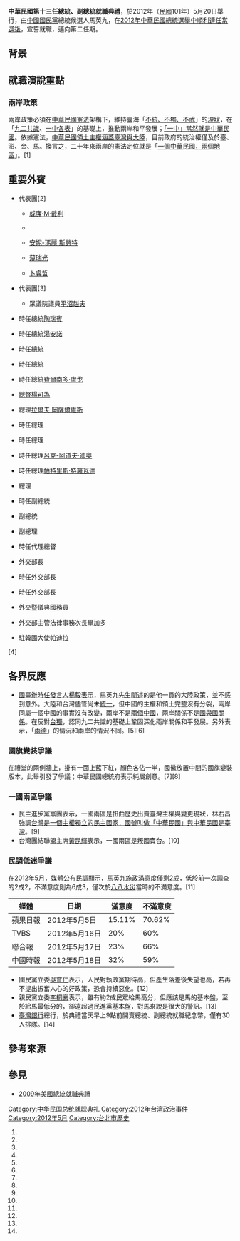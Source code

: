 **中華民國第十三任總統、副總統就職典禮**，於2012年（[民國](https://zh.wikipedia.org/wiki/民國紀元 "wikilink")101年）5月20日舉行，由[中國國民黨](../Page/中國國民黨.md "wikilink")總統候選人馬英九，在[2012年中華民國總統選舉中順利連任當選後](https://zh.wikipedia.org/wiki/2012年中華民國總統選舉 "wikilink")，宣誓就職，邁向第二任期。

## 背景

## 就職演說重點

### 兩岸政策

兩岸政策必須在[中華民國憲法](../Page/中華民國憲法.md "wikilink")架構下，維持臺海「[不統、不獨、不武](../Page/不統、不獨、不武.md "wikilink")」的[現狀](../Page/臺海現狀.md "wikilink")，在「[九二共識](../Page/九二共識.md "wikilink")、[一中各表](../Page/一中各表.md "wikilink")」的基礎上，推動兩岸和平發展；[「一中」當然就是中華民國](../Page/一個中國_\(中華民國\).md "wikilink")。依據憲法，[中華民國領土主權涵蓋臺灣與](../Page/中華民國疆域.md "wikilink")[大陸](https://zh.wikipedia.org/wiki/中國大陸 "wikilink")，目前政府的統治權僅及於臺、澎、金、馬。換言之，二十年來兩岸的憲法定位就是「[一個中華民國，兩個地區](https://zh.wikipedia.org/wiki/一個中華民國，兩個地區 "wikilink")」。\[1\]

## 重要外賓

  - 代表團\[2\]

      - [威廉·M·戴利](../Page/威廉·M·戴利.md "wikilink")

      -
      - [安妮-瑪麗·斯勞特](https://zh.wikipedia.org/wiki/安妮-瑪麗·斯勞特 "wikilink")

      - [薄瑞光](../Page/薄瑞光.md "wikilink")

      - [卜睿哲](../Page/卜睿哲.md "wikilink")

  - 代表團\[3\]

      - 眾議院議員[平沼赳夫](../Page/平沼赳夫.md "wikilink")

  - 時任總統[陶瑞賓](../Page/陶瑞賓.md "wikilink")

  - 時任總統[湯安諾](../Page/湯安諾.md "wikilink")

  - 時任總統

  - 時任總統

  - 時任總統[費爾南多·盧戈](../Page/費爾南多·盧戈.md "wikilink")

  - [總督](https://zh.wikipedia.org/wiki/貝里斯總督 "wikilink")[楊可為](../Page/楊可為.md "wikilink")

  - 總理[拉爾夫·岡薩爾維斯](https://zh.wikipedia.org/wiki/拉爾夫·岡薩爾維斯 "wikilink")

  - 時任總理

  - 時任總理

  - 時任總理[呂克-阿道夫·迪奧](https://zh.wikipedia.org/wiki/呂克-阿道夫·迪奧 "wikilink")

  - 時任總理[帕特里斯·特羅瓦達](https://zh.wikipedia.org/wiki/帕特里斯·特羅瓦達 "wikilink")

  - 總理

  - 時任副總統

  - 副總統

  - 副總理

  - 時任代理總督

  - 外交部長

  - 時任外交部長

  - 時任外交部長

  - 外交暨儀典國務員

  - 外交部主管法律事務次長畢加多

  - 駐韓國大使帕迪拉

\[4\]

## 各界反應

  - [國臺辦時任發言人](https://zh.wikipedia.org/wiki/國臺辦 "wikilink")[楊毅表示](https://zh.wikipedia.org/wiki/楊毅_\(政治人物\) "wikilink")，馬英九先生闡述的是他一貫的大陸政策，並不感到意外。大陸和台灣儘管尚未[統一](https://zh.wikipedia.org/wiki/中國統一 "wikilink")，但中國的主權和領土完整沒有分裂，兩岸同屬一個中國的事實沒有改變，兩岸不是[兩個中國](https://zh.wikipedia.org/wiki/兩個中國 "wikilink")，兩岸關係不是[國與國關係](../Page/特殊的國與國關係.md "wikilink")。在反對[台獨](https://zh.wikipedia.org/wiki/台獨 "wikilink")，認同九二共識的基礎上鞏固深化兩岸關係和平發展。另外表示，「[兩德](../Page/兩德統一.md "wikilink")」的情況和兩岸的情況不同。\[5\]\[6\]

### 國旗變裝爭議

在禮堂的兩側牆上，掛有一面上藍下紅，顏色各佔一半，國徽放置中間的國旗變裝版本，此舉引發了爭議；中華民國總統府表示純屬創意。\[7\]\[8\]

### 一國兩區爭議

  - 民主進步黨黨團表示，一國兩區是扭曲歷史出賣臺灣主權與變更現狀，林右昌強調[台灣是一個主權獨立的民主國家，國號叫做「中華民國」與](../Page/臺灣前途決議文.md "wikilink")[中華民國是臺灣](../Page/中華民國是臺灣.md "wikilink")。\[9\]
  - 台灣團結聯盟主席[黃昆輝](../Page/黃昆輝.md "wikilink")表示，一國兩區是叛國賣台。\[10\]

### 民調低迷爭議

在2012年5月，媒體公布民調顯示，馬英九施政滿意度僅剩2成，低於前一次調查的2成2，不滿意度則為6成3，僅次於[八八水災](../Page/八八水災.md "wikilink")當時的不滿意度。\[11\]

| 媒體   | 日期         | 滿意度    | 不滿意度   |
| ---- | ---------- | ------ | ------ |
| 蘋果日報 | 2012年5月5日  | 15.11% | 70.62% |
| TVBS | 2012年5月16日 | 20%    | 60%    |
| 聯合報  | 2012年5月17日 | 23%    | 66%    |
| 中國時報 | 2012年5月18日 | 32%    | 59%    |

  - 國民黨立委[吳育仁](../Page/吳育仁.md "wikilink")表示，人民對執政黨期待高，但產生落差後失望也高，若再不提出振奮人心的好政策，恐會持續惡化。\[12\]
  - 親民黨立委[李桐豪](../Page/李桐豪.md "wikilink")表示，雖有約2成民眾給馬高分，但應該是馬的基本盤，至於給馬最低分的，卻遠超過民進黨基本盤，對馬來說是很大的警訊。\[13\]
  - [臺灣銀行](../Page/臺灣銀行.md "wikilink")總行，於典禮當天早上9點前開賣總統、副總統就職紀念幣，僅有30人排隊。\[14\]

## 參考來源

## 參見

  - [2009年美國總統就職典禮](../Page/2009年美國總統就職典禮.md "wikilink")

[Category:中华民国总统就职典礼](https://zh.wikipedia.org/wiki/Category:中华民国总统就职典礼 "wikilink") [Category:2012年台湾政治事件](https://zh.wikipedia.org/wiki/Category:2012年台湾政治事件 "wikilink") [Category:2012年5月](https://zh.wikipedia.org/wiki/Category:2012年5月 "wikilink") [Category:台北市歷史](https://zh.wikipedia.org/wiki/Category:台北市歷史 "wikilink")

1.

2.

3.

4.

5.

6.

7.

8.

9.

10.

11.

12.

13.
14.